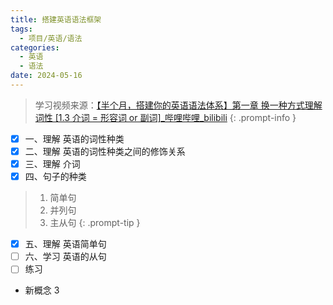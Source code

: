 ```yaml
---
title: 搭建英语语法框架
tags:
  - 项目/英语/语法
categories:
  - 英语
  - 语法
date: 2024-05-16
---
```


> 学习视频来源：[【半个月，搭建你的英语语法体系】第一章 换一种方式理解词性 [1.3 介词 = 形容词 or 副词]_哔哩哔哩_bilibili](https://www.bilibili.com/video/BV17u4y1k76A/?spm_id_from=pageDriver&vd_source=0af1c24ddc35c7aa9dc1b8f267d33df7)
{: .prompt-info }

- [x] 一、理解 英语的词性种类
- [x] 二、理解 英语的词性种类之间的修饰关系
- [x] 三、理解 介词
- [x] 四、句子的种类

> 1. 简单句
> 2. 并列句
> 3. 主从句
{: .prompt-tip }

- [x] 五、理解 英语简单句
- [ ] 六、学习 英语的从句
- [ ] 练习

- 新概念 3
